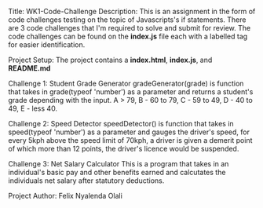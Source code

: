 Title: WK1-Code-Challenge
Description: This is an assignment in the form of code challenges testing on the topic of Javascripts's if statements.
There are 3 code challenges that I'm required to solve and submit for review.
The code challenges can be found on the **index.js** file each with a labelled tag for easier identification.

Project Setup: The project contains a **index.html**, **index.js**, and **README.md**

Challenge 1: Student Grade Generator
gradeGenerator(grade) is function that takes in grade(typeof 'number') as a parameter and returns a student's grade depending with the input.
A > 79, B - 60 to 79, C - 59 to 49, D - 40 to 49, E - less 40.

Challenge 2: Speed Detector
speedDetector() is function that takes in speed(typeof 'number') as a parameter and gauges the driver's speed, for every 5kph above the speed limit of 70kph, a driver is given a demerit point of which more than 12 points, the driver's licence would be suspended.

Challenge 3: Net Salary Calculator
This is a program that takes in an individual's basic pay and other benefits earned and calcutates the individuals net salary after statutory deductions.

Project Author: Felix Nyalenda Olali
